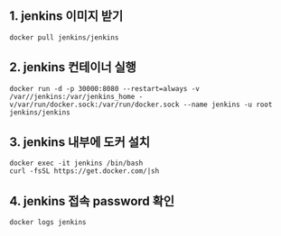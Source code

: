## 1. jenkins 이미지 받기  
   `docker pull jenkins/jenkins`  

## 2. jenkins 컨테이너 실행
   `docker run -d -p 30000:8080 --restart=always -v /var//jenkins:/var/jenkins_home -v/var/run/docker.sock:/var/run/docker.sock --name jenkins -u root jenkins/jenkins`   

## 3. jenkins 내부에 도커 설치  
   `docker exec -it jenkins /bin/bash`   
   `curl -fsSL https://get.docker.com/|sh`  

## 4. jenkins 접속 password 확인  
   `docker logs jenkins`  
